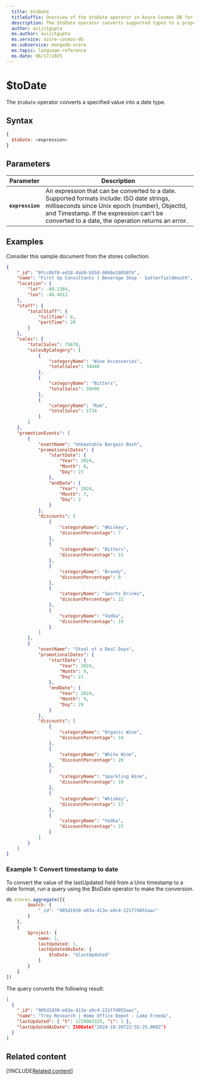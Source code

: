 ```yaml
---
  title: $toDate
  titleSuffix: Overview of the $toDate operator in Azure Cosmos DB for MongoDB (vCore)
  description: The $toDate operator converts supported types to a proper Date object.
  author: avijitgupta
  ms.author: avijitgupta
  ms.service: azure-cosmos-db
  ms.subservice: mongodb-vcore
  ms.topic: language-reference
  ms.date: 06/17/2025
---
```


# $toDate

The `$toDate` operator converts a specified value into a date type.

## Syntax

```javascript
{
  $toDate: <expression>
}
```

## Parameters

| Parameter | Description |
| --- | --- |
| **`expression`** | An expression that can be converted to a date. Supported formats include: ISO date strings, milliseconds since Unix epoch (number), ObjectId, and Timestamp. If the expression can't be converted to a date, the operation returns an error. |

## Examples

Consider this sample document from the stores collection.

```json
{
    "_id": "0fcc0bf0-ed18-4ab8-b558-9848e18058f4",
    "name": "First Up Consultants | Beverage Shop - Satterfieldmouth",
    "location": {
        "lat": -89.2384,
        "lon": -46.4012
    },
    "staff": {
        "totalStaff": {
            "fullTime": 8,
            "partTime": 20
        }
    },
    "sales": {
        "totalSales": 75670,
        "salesByCategory": [
            {
                "categoryName": "Wine Accessories",
                "totalSales": 34440
            },
            {
                "categoryName": "Bitters",
                "totalSales": 39496
            },
            {
                "categoryName": "Rum",
                "totalSales": 1734
            }
        ]
    },
    "promotionEvents": [
        {
            "eventName": "Unbeatable Bargain Bash",
            "promotionalDates": {
                "startDate": {
                    "Year": 2024,
                    "Month": 6,
                    "Day": 23
                },
                "endDate": {
                    "Year": 2024,
                    "Month": 7,
                    "Day": 2
                }
            },
            "discounts": [
                {
                    "categoryName": "Whiskey",
                    "discountPercentage": 7
                },
                {
                    "categoryName": "Bitters",
                    "discountPercentage": 15
                },
                {
                    "categoryName": "Brandy",
                    "discountPercentage": 8
                },
                {
                    "categoryName": "Sports Drinks",
                    "discountPercentage": 22
                },
                {
                    "categoryName": "Vodka",
                    "discountPercentage": 19
                }
            ]
        },
        {
            "eventName": "Steal of a Deal Days",
            "promotionalDates": {
                "startDate": {
                    "Year": 2024,
                    "Month": 9,
                    "Day": 21
                },
                "endDate": {
                    "Year": 2024,
                    "Month": 9,
                    "Day": 29
                }
            },
            "discounts": [
                {
                    "categoryName": "Organic Wine",
                    "discountPercentage": 19
                },
                {
                    "categoryName": "White Wine",
                    "discountPercentage": 20
                },
                {
                    "categoryName": "Sparkling Wine",
                    "discountPercentage": 19
                },
                {
                    "categoryName": "Whiskey",
                    "discountPercentage": 17
                },
                {
                    "categoryName": "Vodka",
                    "discountPercentage": 23
                }
            ]
        }
    ]
}
```

### Example 1: Convert timestamp to date

To convert the value of the lastUpdated field from a Unix timestamp to a date format, run a query using the $toDate operator to make the conversion.

```javascript
db.stores.aggregate([{
        $match: {
            "_id": "905d1939-e03a-413e-a9c4-221f74055aac"
        }
    },
    {
        $project: {
            name: 1,
            lastUpdated: 1,
            lastUpdatedAsDate: {
                $toDate: "$lastUpdated"
            }
        }
    }
])
```

The query converts the following result:

```json
[
  {
    "_id": "905d1939-e03a-413e-a9c4-221f74055aac",
    "name": "Trey Research | Home Office Depot - Lake Freeda",
    "lastUpdated": { "t": 1729983325, "i": 1 },
    "lastUpdatedAsDate": ISODate("2024-10-26T22:55:25.000Z")
  }
]
```

## Related content

[!INCLUDE[Related content](../../includes/related-content.md)]
